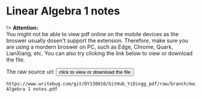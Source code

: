 # Linear Algebra 1 notes

!> **Attention:**<br>
You might not be able to view pdf online on the mobile devices as the broswer usually dosen't support the extension. Therefore, make sure you are using a mordern broswer on PC, such as Edge, Chrome, Quark, LianXiang, etc. You can also try clicking the link below to view or download
the file.

The raw source url: <button onclick="window.open('pdf/GitHub_YiDingg_pdf/Linear Algebra 1 notes.pdf')" type="button">click to view or download the file</button>

```pdf
https://www.writebug.com/git/DY130810/GitHub_YiDingg_pdf/raw/branch/main/Linear Algebra 1 notes.pdf
```
